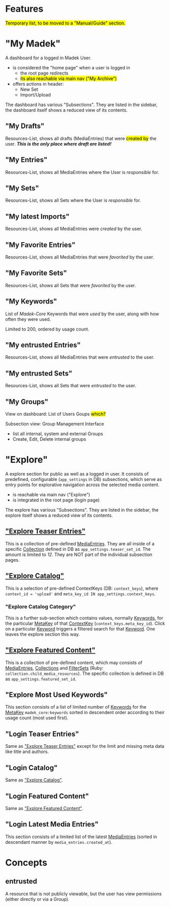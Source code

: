 # Features

<mark todo>
Temporary list, to be moved to a "Manual/Guide" section.
</mark>

# "My Madek"

A dashboard for a logged in Madek User.

- is considered the "home page" when a user is logged in
    - the root page redirects
    - <mark untested>its also reachable via main nav ("My Archive")</mark>
- offers actions in header:
    - New Set
    - Import/Upload

The dashboard has various "Subsections".
They are listed in the sidebar,
the dashboard itself shows a reduced view of its contents.

## "My Drafts"

Resources-List, shows all drafts (MediaEntries) that
were <mark unclear>created by</mark> the user.
***This is the only place where draft are listed!***

## "My Entries"

Resources-List, shows all MediaEntries where the User is *responsible* for.

## "My Sets"

Resources-List, shows all Sets where the User is *responsible* for.

## "My latest Imports"

Resources-List, shows all MediaEntries were *created* by the user.

## "My Favorite Entries"

Resources-List, shows all MediaEntries that were *favorited* by the user.

## "My Favorite Sets"

Resources-List, shows all Sets that were *favorited* by the user.

## "My Keywords"

List of *Madek-Core* Keywords that were *used* by the user,
along with how often they were used.

Limited to 200, ordered by usage count.

## "My entrusted Entries"

Resources-List, shows all MediaEntries that were *entrusted* to the user.

## "My entrusted Sets"

Resources-List, shows all Sets that were *entrusted* to the user.

## "My Groups"

View on dashboard: List of Users Goups <mark question>which?</mark>

Subsection view: Group Management Interface

- list all internal, system and external Groups
- Create, Edit, Delete internal groups

# "Explore"

A explore section for public as well as a logged in user. It consists of predefined, configurable (`app_settings` in DB) subsections, which serve as entry points for explorative navigation across the selected media content.

- is reachable via main nav ("Explore")
- is integrated in the root page (login page)

The explore has various "Subsections".
They are listed in the sidebar,
the explore itself shows a reduced view of its contents.

## ["Explore Teaser Entries"][]

This is a collection of pre-defined [MediaEntries]. They are all inside of a specific [Collection] defined in DB as `app_settings.teaser_set_id`. The amount is limited to *12*. They are NOT part of the individual subsection pages.

## ["Explore Catalog"][]

This is a selection of pre-defined ContextKeys (DB: `context_keys`), where `context_id = 'upload'` and `meta_key_id IN app_settings.context_keys`.

### "Explore Catalog Category"

This is a further sub-section which contains values, normally [Keywords], for the particular [MetaKey] of that [ContextKey] (`context_keys.meta_key_id`). Click on a particular [Keyword] triggers a filtered search for that [Keyword]. One leaves the explore section this way.

## ["Explore Featured Content"][]

This is a collection of pre-defined content, which may consists of [MediaEntries], [Collections] and [FilterSets] (Ruby: `collection.child_media_resources`). The specific collection is defined in DB as `app_settings.featured_set_id`.

## "Explore Most Used Keywords"

This section consists of a list of limited number of [Keywords] for the [MetaKey] `madek_core:keywords` sorted in descendent order according to their usage count (most used first).

## "Login Teaser Entries"

Same as ["Explore Teaser Entries"][] except for the limit and missing meta data like title and authors.

## "Login Catalog"

Same as ["Explore Catalog"][].

## "Login Featured Content"

Same as ["Explore Featured Content"][].

## "Login Latest Media Entries"

This section consists of a limited list of the latest [MediaEntries] (sorted in descendant manner by `media_entries.created_at`).

# Concepts

## entrusted

A resource that is not publicly viewable,
but the user has view permissions (either directly or via a Group).

[MediaEntry]: /architecture/entities/#mediaentry
[MediaEntries]: /architecture/entities/#mediaentry
[Collection]: /architecture/entities/#collection
[Collections]: /architecture/entities/#collection
[FilterSet]: /architecture/entities/#filterset
[FilterSets]: /architecture/entities/#filterset
[Context]: /architecture/entities/#context
[ContextKey]: /architecture/entities/#contextkey
[Keyword]: /architecture/entities/#keyword
[Keywords]: /architecture/entities/#keyword
[MetaKey]: /architecture/entities/#metakey
[MetaKeys]: /architecture/entities/#metakey

["Explore Teaser Entries"]: #explore-teaser-entries
["Explore Catalog"]: #explore-catalog
["Explore Featured Content"]: #explore-featured-content

